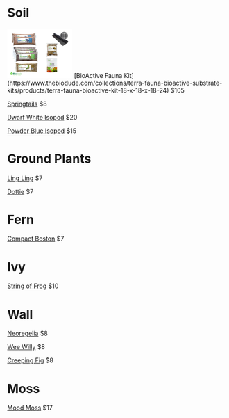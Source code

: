 
# Soil

<img src="https://github.com/n0ughtchill/vivarium/blob/main/images/firma.png?raw=true" width="150">
[BioActive Fauna Kit](https://www.thebiodude.com/collections/terra-fauna-bioactive-substrate-kits/products/terra-fauna-bioactive-kit-18-x-18-x-18-24)  $105


[Springtails](https://joshsfrogs.com/sp/temperate-springtail-collembola-culture-8-oz-jfc81577) $8

[Dwarf White Isopod](https://joshsfrogs.com/sp/dwarf-tropical-white-isopods-25-jfb00794) $20

[Powder Blue Isopod](https://joshsfrogs.com/sp/powder-blue-isopods-10-count-wspbpod) $15

# Ground Plants


[Ling Ling](https://joshsfrogs.com/sp/asarum-maximum-ling-ling-panda-face-ginger-plant302) $7

[Dottie](https://joshsfrogs.com/sp/calathea-roseopicta--dottie--plant1261) $7

# Fern


[Compact Boston](https://joshsfrogs.com/sp/nephrolepis-exaltata-compacta-compact-boston-fern-plant951) $7

# Ivy


[String of Frog](https://joshsfrogs.com/sp/ficus-pumila-quercifolia-string-of-frogs-plant279) $10
# Wall


[Neoregelia](https://joshsfrogs.com/sp/neoregelia-fireball-x-ampullacea-plant478) $8

[Wee Willy](https://joshsfrogs.com/sp/neoregelia-wee-willy-plant457) $8

[Creeping Fig](https://joshsfrogs.com/sp/ficus-pumila-variegata-creeping-fig-plant068) $8

# Moss



[Mood Moss](https://joshsfrogs.com/sp/fresh-mood-moss-2-quart-plant548) $17

